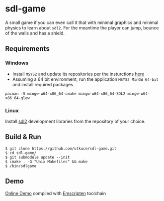 # sdl-game

A small game if you can even call it that with minimal graphics and minimal physics to learn about `sdl2`. For the meantime the player can jump, bounce of the walls and has a shield.

## Requirements

### Windows

- Install `MSYS2` and update its repositories per the insturctions [here](https://www.msys2.org/)
- Assuming a 64 bit environment, run the application `MSYS2 MinGW 64-bit` and install required packages
```
pacman -S mingw-w64-x86_64-cmake mingw-w64-x86_64-SDL2 mingw-w64-x86_64-glew
``` 
### Linux

Install [sdl2](https://www.libsdl.org/index.php) development libraries from the repository of your choice.

## Build & Run

    $ git clone https://github.com/utkuce/sdl-game.git
    $ cd sdl-game/
    $ git submodule update --init
    $ cmake . -G "Unix Makefiles" && make
    $ /bin/sdlgame

## Demo
[Online Demo](https://utku.website/sdl-game/) compiled with [Emscripten](https://emscripten.org/) toolchain



